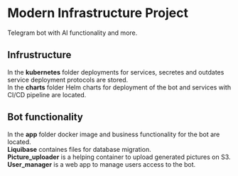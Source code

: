 # Modern Infrastructure Project  

Telegram bot with AI functionality and more.  

## Infrustructure
In the **kubernetes** folder deployments for services, secretes and outdates service deployment protocols are stored.  
In the **charts** folder Helm charts for deployment of the bot and services with CI/CD pipeline are located.  

## Bot functionality  
In the **app** folder docker image and business functionality for the bot are located.  
**Liquibase** containes files for database migration.  
**Picture_uploader** is a helping container to upload generated pictures on S3.  
**User_manager** is a web app to manage users access to the bot.
